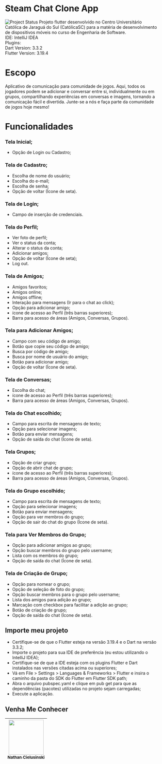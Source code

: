 # Steam Chat Clone App
 <img alt="Project Status" src="https://img.shields.io/badge/Status-Em%20Desenvolvimento-green">
Projeto flutter desenvolvido no Centro Universitário Católica de Jaraguá do Sul (CatólicaSC) para a matéria de desenvolvimento de dispositivos móveis no curso de Engenharia de Software.<br/>
IDE: IntelliJ IDEA<br/>
Plugins:<br/>
Dart Version: 3.3.2<br/>
Flutter Version: 3.19.4<br/>

# Escopo

Aplicativo de comunicação para comunidade de jogos. Aqui, todos os jogadores podem se adicionar e conversar entre si, individualmente ou em grupos, compartilhando experiências em conversas e imagens, tornando a comunicação fácil e divertida. Junte-se a nós e faça parte da comunidade de jogos hoje mesmo!

# Funcionalidades

### Tela Inicial;
- Opção de Login ou Cadastro;
### Tela de Cadastro;
- Escolha de nome do usuário;
- Escolha do e-mail;
- Escolha de senha;
- Opção de voltar (Ícone de seta).
### Tela de Login;
- Campo de inserção de credenciais.
### Tela do Perfil;
- Ver foto de perfil;
- Ver o status da conta;
- Alterar o status da conta;
- Adicionar amigos;
- Opção de voltar (Ícone de seta);
- Log out.
### Tela de Amigos;
- Amigos favoritos;
- Amigos online;
- Amigos offline;
- Interação para mensagens (Ir para o chat ao click);
- Opção para adicionar amigo;
- ícone de acesso ao Perfil (três barras superiores);
- Barra para acesso de áreas (Amigos, Conversas, Grupos).
### Tela para Adicionar Amigos;
- Campo com seu código de amigo;
- Botão que copie seu código de amigo;
- Busca por código de amigo;
- Busca por nome de usuário do amigo;
- Botão para adicionar amigo;
- Opção de voltar (Ícone de seta).
### Tela de Conversas;
- Escolha do chat;
- ícone de acesso ao Perfil (três barras superiores);
- Barra para acesso de áreas (Amigos, Conversas, Grupos).
### Tela do Chat escolhido;
- Campo para escrita de mensagens de texto;
- Opção para selecionar imagens;
- Botão para enviar mensagens;
- Opção de saída do chat (Ícone de seta).
### Tela Grupos;
- Opção de criar grupo;
- Opção de abrir chat de grupo;
- ícone de acesso ao Perfil (três barras superiores);
- Barra para acesso de áreas (Amigos, Conversas, Grupos).
### Tela do Grupo escolhido;
- Campo para escrita de mensagens de texto;
- Opção para selecionar imagens;
- Botão para enviar mensagens;
- Opção para ver membros do grupo;
- Opção de sair do chat do grupo (Ícone de seta).
### Tela para Ver Membros do Grupo;
- Opção para adicionar amigos ao grupo;
- Opção buscar membros do grupo pelo username;
- Lista com os membros do grupo;
- Opção de saída do chat (Ícone de seta).
### Tela de Criação de Grupo;
- Opção para nomear o grupo;
- Opção de seleção de foto do grupo;
- Opção buscar membros para o grupo pelo username;
- Lista dos amigos para adição ao grupo;
- Marcação com checkbox para facilitar a adição ao grupo;
- Botão de criação de grupo;
- Opção de saída do chat (Ícone de seta).

## Importe meu projeto
- Certifique-se de que o Flutter esteja na versão 3.19.4 e o Dart na versão 3.3.2;
- Importe o projeto para sua IDE de preferência (eu estou utilizando o IntelliJ IDEA);
- Certifique-se de que a IDE esteja com os plugins Flutter e Dart instalados nas versões citadas acima ou superiores;
- Vá em File > Settings > Languages & Frameworks > Flutter e insira o caminho da pasta do SDK do Flutter em Flutter SDK path;
- Abra o arquivo pubspec.yaml e clique em pub get para que as dependências (pacotes) utilizadas no projeto sejam carregadas;
- Execute a aplicação.

 ## Venha Me Conhecer
[<img loading="lazy" src="https://avatars.githubusercontent.com/u/141975272?v=4" width=115><br><sub>Nathan Cielusinski</sub>](https://github.com/AoiteFoca)|
|---|
